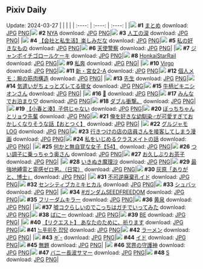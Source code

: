 ## Pixiv Daily
Update: 2024-03-27
|      |      |      |
| :----: | :----: | :----: |
|![](https://pixiv.microyu.workers.dev/c/240x480/img-master/img/2024/03/26/01/14/22/117224358_p0_master1200.jpg) **#1** [まとめ](https://www.pixiv.net/artworks/117224358) download: [JPG](https://pixiv.microyu.workers.dev/img-original/img/2024/03/26/01/14/22/117224358_p0.jpg) [PNG](https://pixiv.microyu.workers.dev/img-original/img/2024/03/26/01/14/22/117224358_p0.png)|![](https://pixiv.microyu.workers.dev/c/240x480/img-master/img/2024/03/25/01/47/34/117224136_p0_master1200.jpg) **#2** [NYA](https://www.pixiv.net/artworks/117224136) download: [JPG](https://pixiv.microyu.workers.dev/img-original/img/2024/03/25/01/47/34/117224136_p0.jpg) [PNG](https://pixiv.microyu.workers.dev/img-original/img/2024/03/25/01/47/34/117224136_p0.png)|![](https://pixiv.microyu.workers.dev/c/240x480/img-master/img/2024/03/25/20/10/51/117245436_p0_master1200.jpg) **#3** [人工の涙](https://www.pixiv.net/artworks/117245436) download: [JPG](https://pixiv.microyu.workers.dev/img-original/img/2024/03/25/20/10/51/117245436_p0.jpg) [PNG](https://pixiv.microyu.workers.dev/img-original/img/2024/03/25/20/10/51/117245436_p0.png)|
|![](https://pixiv.microyu.workers.dev/c/240x480/img-master/img/2024/03/26/12/00/11/117264422_p0_master1200.jpg) **#4** [【会社と私生活】楽しみだな](https://www.pixiv.net/artworks/117264422) download: [JPG](https://pixiv.microyu.workers.dev/img-original/img/2024/03/26/12/00/11/117264422_p0.jpg) [PNG](https://pixiv.microyu.workers.dev/img-original/img/2024/03/26/12/00/11/117264422_p0.png)|![](https://pixiv.microyu.workers.dev/c/240x480/img-master/img/2024/03/25/00/33/41/117225651_p0_master1200.jpg) **#5** [私の好きなもの](https://www.pixiv.net/artworks/117225651) download: [JPG](https://pixiv.microyu.workers.dev/img-original/img/2024/03/25/00/33/41/117225651_p0.jpg) [PNG](https://pixiv.microyu.workers.dev/img-original/img/2024/03/25/00/33/41/117225651_p0.png)|![](https://pixiv.microyu.workers.dev/c/240x480/img-master/img/2024/03/26/00/00/08/117253244_p0_master1200.jpg) **#6** [天使警察](https://www.pixiv.net/artworks/117253244) download: [JPG](https://pixiv.microyu.workers.dev/img-original/img/2024/03/26/00/00/08/117253244_p0.jpg) [PNG](https://pixiv.microyu.workers.dev/img-original/img/2024/03/26/00/00/08/117253244_p0.png)|
|![](https://pixiv.microyu.workers.dev/c/240x480/img-master/img/2024/03/25/21/18/07/117247566_p0_master1200.jpg) **#7** [ジャンボイチゴロールケーキ](https://www.pixiv.net/artworks/117247566) download: [JPG](https://pixiv.microyu.workers.dev/img-original/img/2024/03/25/21/18/07/117247566_p0.jpg) [PNG](https://pixiv.microyu.workers.dev/img-original/img/2024/03/25/21/18/07/117247566_p0.png)|![](https://pixiv.microyu.workers.dev/c/240x480/img-master/img/2024/03/25/18/40/40/117242975_p0_master1200.jpg) **#8** [HonkaiStarRail](https://www.pixiv.net/artworks/117242975) download: [JPG](https://pixiv.microyu.workers.dev/img-original/img/2024/03/25/18/40/40/117242975_p0.jpg) [PNG](https://pixiv.microyu.workers.dev/img-original/img/2024/03/25/18/40/40/117242975_p0.png)|![](https://pixiv.microyu.workers.dev/c/240x480/img-master/img/2024/03/25/00/42/16/117225907_p0_master1200.jpg) **#9** [私奔](https://www.pixiv.net/artworks/117225907) download: [JPG](https://pixiv.microyu.workers.dev/img-original/img/2024/03/25/00/42/16/117225907_p0.jpg) [PNG](https://pixiv.microyu.workers.dev/img-original/img/2024/03/25/00/42/16/117225907_p0.png)|
|![](https://pixiv.microyu.workers.dev/c/240x480/img-master/img/2024/03/25/13/01/28/117236667_p0_master1200.jpg) **#10** [Virgo](https://www.pixiv.net/artworks/117236667) download: [JPG](https://pixiv.microyu.workers.dev/img-original/img/2024/03/25/13/01/28/117236667_p0.jpg) [PNG](https://pixiv.microyu.workers.dev/img-original/img/2024/03/25/13/01/28/117236667_p0.png)|![](https://pixiv.microyu.workers.dev/c/240x480/img-master/img/2024/03/26/17/53/13/117270577_p0_master1200.jpg) **#11** [新・宮女2-A](https://www.pixiv.net/artworks/117270577) download: [JPG](https://pixiv.microyu.workers.dev/img-original/img/2024/03/26/17/53/13/117270577_p0.jpg) [PNG](https://pixiv.microyu.workers.dev/img-original/img/2024/03/26/17/53/13/117270577_p0.png)|![](https://pixiv.microyu.workers.dev/c/240x480/img-master/img/2024/03/26/06/00/09/117259625_p0_master1200.jpg) **#12** [個人メモ：腕の筋肉構造](https://www.pixiv.net/artworks/117259625) download: [JPG](https://pixiv.microyu.workers.dev/img-original/img/2024/03/26/06/00/09/117259625_p0.jpg) [PNG](https://pixiv.microyu.workers.dev/img-original/img/2024/03/26/06/00/09/117259625_p0.png)|
|![](https://pixiv.microyu.workers.dev/c/240x480/img-master/img/2024/03/25/16/49/44/117240004_p0_master1200.jpg) **#13** [先生](https://www.pixiv.net/artworks/117240004) download: [JPG](https://pixiv.microyu.workers.dev/img-original/img/2024/03/25/16/49/44/117240004_p0.jpg) [PNG](https://pixiv.microyu.workers.dev/img-original/img/2024/03/25/16/49/44/117240004_p0.png)|![](https://pixiv.microyu.workers.dev/c/240x480/img-master/img/2024/03/25/17/13/27/117241022_p0_master1200.jpg) **#14** [気遣いがちょっとズレてる彼女](https://www.pixiv.net/artworks/117241022) download: [JPG](https://pixiv.microyu.workers.dev/img-original/img/2024/03/25/17/13/27/117241022_p0.jpg) [PNG](https://pixiv.microyu.workers.dev/img-original/img/2024/03/25/17/13/27/117241022_p0.png)|![](https://pixiv.microyu.workers.dev/c/240x480/img-master/img/2024/03/25/00/08/03/117224708_p0_master1200.jpg) **#15** [牛柄ビキニシオンさん](https://www.pixiv.net/artworks/117224708) download: [JPG](https://pixiv.microyu.workers.dev/img-original/img/2024/03/25/00/08/03/117224708_p0.jpg) [PNG](https://pixiv.microyu.workers.dev/img-original/img/2024/03/25/00/08/03/117224708_p0.png)|
|![](https://pixiv.microyu.workers.dev/c/240x480/img-master/img/2024/03/26/00/00/23/117253311_p0_master1200.jpg) **#16** [🖤](https://www.pixiv.net/artworks/117253311) download: [JPG](https://pixiv.microyu.workers.dev/img-original/img/2024/03/26/00/00/23/117253311_p0.jpg) [PNG](https://pixiv.microyu.workers.dev/img-original/img/2024/03/26/00/00/23/117253311_p0.png)|![](https://pixiv.microyu.workers.dev/c/240x480/img-master/img/2024/03/25/01/09/12/117226733_p0_master1200.jpg) **#17** [みんなでお泊まり♡](https://www.pixiv.net/artworks/117226733) download: [JPG](https://pixiv.microyu.workers.dev/img-original/img/2024/03/25/01/09/12/117226733_p0.jpg) [PNG](https://pixiv.microyu.workers.dev/img-original/img/2024/03/25/01/09/12/117226733_p0.png)|![](https://pixiv.microyu.workers.dev/c/240x480/img-master/img/2024/03/25/04/58/49/117230305_p0_master1200.jpg) **#18** [ダブル衝撃。](https://www.pixiv.net/artworks/117230305) download: [JPG](https://pixiv.microyu.workers.dev/img-original/img/2024/03/25/04/58/49/117230305_p0.jpg) [PNG](https://pixiv.microyu.workers.dev/img-original/img/2024/03/25/04/58/49/117230305_p0.png)|
|![](https://pixiv.microyu.workers.dev/c/240x480/img-master/img/2024/03/25/15/28/20/117239003_p0_master1200.jpg) **#19** [【小春と湊】子供じゃない](https://www.pixiv.net/artworks/117239003) download: [JPG](https://pixiv.microyu.workers.dev/img-original/img/2024/03/25/15/28/20/117239003_p0.jpg) [PNG](https://pixiv.microyu.workers.dev/img-original/img/2024/03/25/15/28/20/117239003_p0.png)|![](https://pixiv.microyu.workers.dev/c/240x480/img-master/img/2024/03/25/00/00/41/117224115_p0_master1200.jpg) **#20** [ぼっちちゃんとリョウ先輩](https://www.pixiv.net/artworks/117224115) download: [JPG](https://pixiv.microyu.workers.dev/img-original/img/2024/03/25/00/00/41/117224115_p0.jpg) [PNG](https://pixiv.microyu.workers.dev/img-original/img/2024/03/25/00/00/41/117224115_p0.png)|![](https://pixiv.microyu.workers.dev/c/240x480/img-master/img/2024/03/26/12/00/27/117264453_p0_master1200.jpg) **#21** [俺を好きな幼馴染♂が可愛すぎておかしくなりそうな話【おとつく】](https://www.pixiv.net/artworks/117264453) download: [JPG](https://pixiv.microyu.workers.dev/img-original/img/2024/03/26/12/00/27/117264453_p0.jpg) [PNG](https://pixiv.microyu.workers.dev/img-original/img/2024/03/26/12/00/27/117264453_p0.png)|
|![](https://pixiv.microyu.workers.dev/c/240x480/img-master/img/2024/03/25/06/04/33/117230977_p0_master1200.jpg) **#22** [グルジャモLOG](https://www.pixiv.net/artworks/117230977) download: [JPG](https://pixiv.microyu.workers.dev/img-original/img/2024/03/25/06/04/33/117230977_p0.jpg) [PNG](https://pixiv.microyu.workers.dev/img-original/img/2024/03/25/06/04/33/117230977_p0.png)|![](https://pixiv.microyu.workers.dev/c/240x480/img-master/img/2024/03/26/00/41/06/117254877_p0_master1200.jpg) **#23** [行きつけの店の店員さんを接客してしまう漫画](https://www.pixiv.net/artworks/117254877) download: [JPG](https://pixiv.microyu.workers.dev/img-original/img/2024/03/26/00/41/06/117254877_p0.jpg) [PNG](https://pixiv.microyu.workers.dev/img-original/img/2024/03/26/00/41/06/117254877_p0.png)|![](https://pixiv.microyu.workers.dev/c/240x480/img-master/img/2024/03/25/17/26/19/117241288_p0_master1200.jpg) **#24** [私をいじめるクラスメイトの話](https://www.pixiv.net/artworks/117241288) download: [JPG](https://pixiv.microyu.workers.dev/img-original/img/2024/03/25/17/26/19/117241288_p0.jpg) [PNG](https://pixiv.microyu.workers.dev/img-original/img/2024/03/25/17/26/19/117241288_p0.png)|
|![](https://pixiv.microyu.workers.dev/c/240x480/img-master/img/2024/03/25/18/00/35/117242052_p0_master1200.jpg) **#25** [何かと無自覚な女子【54】](https://www.pixiv.net/artworks/117242052) download: [JPG](https://pixiv.microyu.workers.dev/img-original/img/2024/03/25/18/00/35/117242052_p0.jpg) [PNG](https://pixiv.microyu.workers.dev/img-original/img/2024/03/25/18/00/35/117242052_p0.png)|![](https://pixiv.microyu.workers.dev/c/240x480/img-master/img/2024/03/25/00/01/33/117224259_p0_master1200.jpg) **#26** [つい調子に乗っちゃう奥さん](https://www.pixiv.net/artworks/117224259) download: [JPG](https://pixiv.microyu.workers.dev/img-original/img/2024/03/25/00/01/33/117224259_p0.jpg) [PNG](https://pixiv.microyu.workers.dev/img-original/img/2024/03/25/00/01/33/117224259_p0.png)|![](https://pixiv.microyu.workers.dev/c/240x480/img-master/img/2024/03/25/20/35/50/117246174_p0_master1200.jpg) **#27** [お久しぶりお茶子](https://www.pixiv.net/artworks/117246174) download: [JPG](https://pixiv.microyu.workers.dev/img-original/img/2024/03/25/20/35/50/117246174_p0.jpg) [PNG](https://pixiv.microyu.workers.dev/img-original/img/2024/03/25/20/35/50/117246174_p0.png)|
|![](https://pixiv.microyu.workers.dev/c/240x480/img-master/img/2024/03/25/03/35/22/117229413_p0_master1200.jpg) **#28** [いきぬき魔理沙](https://www.pixiv.net/artworks/117229413) download: [JPG](https://pixiv.microyu.workers.dev/img-original/img/2024/03/25/03/35/22/117229413_p0.jpg) [PNG](https://pixiv.microyu.workers.dev/img-original/img/2024/03/25/03/35/22/117229413_p0.png)|![](https://pixiv.microyu.workers.dev/c/240x480/img-master/img/2024/03/25/14/30/04/117238075_p0_master1200.jpg) **#29** [最強地縛霊と霊感ゼロ男。（日常）](https://www.pixiv.net/artworks/117238075) download: [JPG](https://pixiv.microyu.workers.dev/img-original/img/2024/03/25/14/30/04/117238075_p0.jpg) [PNG](https://pixiv.microyu.workers.dev/img-original/img/2024/03/25/14/30/04/117238075_p0.png)|![](https://pixiv.microyu.workers.dev/c/240x480/img-master/img/2024/03/25/15/28/15/117239001_p0_master1200.jpg) **#30** [灰原「ありがと、博士」](https://www.pixiv.net/artworks/117239001) download: [JPG](https://pixiv.microyu.workers.dev/img-original/img/2024/03/25/15/28/15/117239001_p0.jpg) [PNG](https://pixiv.microyu.workers.dev/img-original/img/2024/03/25/15/28/15/117239001_p0.png)|
|![](https://pixiv.microyu.workers.dev/c/240x480/img-master/img/2024/03/25/18/36/25/117242881_p0_master1200.jpg) **#31** [不可逆廃棄孔イド](https://www.pixiv.net/artworks/117242881) download: [JPG](https://pixiv.microyu.workers.dev/img-original/img/2024/03/25/18/36/25/117242881_p0.jpg) [PNG](https://pixiv.microyu.workers.dev/img-original/img/2024/03/25/18/36/25/117242881_p0.png)|![](https://pixiv.microyu.workers.dev/c/240x480/img-master/img/2024/03/26/09/59/02/117262690_p0_master1200.jpg) **#32** [センシティブカミキヒカル](https://www.pixiv.net/artworks/117262690) download: [JPG](https://pixiv.microyu.workers.dev/img-original/img/2024/03/26/09/59/02/117262690_p0.jpg) [PNG](https://pixiv.microyu.workers.dev/img-original/img/2024/03/26/09/59/02/117262690_p0.png)|![](https://pixiv.microyu.workers.dev/c/240x480/img-master/img/2024/03/25/00/23/14/117225283_p0_master1200.jpg) **#33** [シュバッ](https://www.pixiv.net/artworks/117225283) download: [JPG](https://pixiv.microyu.workers.dev/img-original/img/2024/03/25/00/23/14/117225283_p0.jpg) [PNG](https://pixiv.microyu.workers.dev/img-original/img/2024/03/25/00/23/14/117225283_p0.png)|
|![](https://pixiv.microyu.workers.dev/c/240x480/img-master/img/2024/03/25/23/44/46/117252703_p0_master1200.jpg) **#34** [#ガンダムSEEDFREEDOM](https://www.pixiv.net/artworks/117252703) download: [JPG](https://pixiv.microyu.workers.dev/img-original/img/2024/03/25/23/44/46/117252703_p0.jpg) [PNG](https://pixiv.microyu.workers.dev/img-original/img/2024/03/25/23/44/46/117252703_p0.png)|![](https://pixiv.microyu.workers.dev/c/240x480/img-master/img/2024/03/25/22/42/39/117250471_p0_master1200.jpg) **#35** [フリーダムキラー](https://www.pixiv.net/artworks/117250471) download: [JPG](https://pixiv.microyu.workers.dev/img-original/img/2024/03/25/22/42/39/117250471_p0.jpg) [PNG](https://pixiv.microyu.workers.dev/img-original/img/2024/03/25/22/42/39/117250471_p0.png)|![](https://pixiv.microyu.workers.dev/c/240x480/img-master/img/2024/03/25/10/00/01/117233906_p0_master1200.jpg) **#36** [黄泉](https://www.pixiv.net/artworks/117233906) download: [JPG](https://pixiv.microyu.workers.dev/img-original/img/2024/03/25/10/00/01/117233906_p0.jpg) [PNG](https://pixiv.microyu.workers.dev/img-original/img/2024/03/25/10/00/01/117233906_p0.png)|
|![](https://pixiv.microyu.workers.dev/c/240x480/img-master/img/2024/03/25/00/16/57/117225063_p0_master1200.jpg) **#37** [噓コクらしいのでこっちはガチでいってみた](https://www.pixiv.net/artworks/117225063) download: [JPG](https://pixiv.microyu.workers.dev/img-original/img/2024/03/25/00/16/57/117225063_p0.jpg) [PNG](https://pixiv.microyu.workers.dev/img-original/img/2024/03/25/00/16/57/117225063_p0.png)|![](https://pixiv.microyu.workers.dev/c/240x480/img-master/img/2024/03/25/17/52/30/117241782_p0_master1200.jpg) **#38** [ばにー](https://www.pixiv.net/artworks/117241782) download: [JPG](https://pixiv.microyu.workers.dev/img-original/img/2024/03/25/17/52/30/117241782_p0.jpg) [PNG](https://pixiv.microyu.workers.dev/img-original/img/2024/03/25/17/52/30/117241782_p0.png)|![](https://pixiv.microyu.workers.dev/c/240x480/img-master/img/2024/03/26/01/15/21/117255872_p0_master1200.jpg) **#39** [BE](https://www.pixiv.net/artworks/117255872) download: [JPG](https://pixiv.microyu.workers.dev/img-original/img/2024/03/26/01/15/21/117255872_p0.jpg) [PNG](https://pixiv.microyu.workers.dev/img-original/img/2024/03/26/01/15/21/117255872_p0.png)|
|![](https://pixiv.microyu.workers.dev/c/240x480/img-master/img/2024/03/25/00/39/00/117225818_p0_master1200.jpg) **#40** [【リクエスト】 あなたのために、祈ります](https://www.pixiv.net/artworks/117225818) download: [JPG](https://pixiv.microyu.workers.dev/img-original/img/2024/03/25/00/39/00/117225818_p0.jpg) [PNG](https://pixiv.microyu.workers.dev/img-original/img/2024/03/25/00/39/00/117225818_p0.png)|![](https://pixiv.microyu.workers.dev/c/240x480/img-master/img/2024/03/25/08/42/25/117232928_p0_master1200.jpg) **#41** [느푸위주 잡탕](https://www.pixiv.net/artworks/117232928) download: [JPG](https://pixiv.microyu.workers.dev/img-original/img/2024/03/25/08/42/25/117232928_p0.jpg) [PNG](https://pixiv.microyu.workers.dev/img-original/img/2024/03/25/08/42/25/117232928_p0.png)|![](https://pixiv.microyu.workers.dev/c/240x480/img-master/img/2024/03/25/19/20/38/117244006_p0_master1200.jpg) **#42** [ラーメン](https://www.pixiv.net/artworks/117244006) download: [JPG](https://pixiv.microyu.workers.dev/img-original/img/2024/03/25/19/20/38/117244006_p0.jpg) [PNG](https://pixiv.microyu.workers.dev/img-original/img/2024/03/25/19/20/38/117244006_p0.png)|
|![](https://pixiv.microyu.workers.dev/c/240x480/img-master/img/2024/03/26/22/54/25/117279519_p0_master1200.jpg) **#43** [𖤐 ̖́-](https://www.pixiv.net/artworks/117279519) download: [JPG](https://pixiv.microyu.workers.dev/img-original/img/2024/03/26/22/54/25/117279519_p0.jpg) [PNG](https://pixiv.microyu.workers.dev/img-original/img/2024/03/26/22/54/25/117279519_p0.png)|![](https://pixiv.microyu.workers.dev/c/240x480/img-master/img/2024/03/26/00/21/39/117254297_p0_master1200.jpg) **#44** [イド](https://www.pixiv.net/artworks/117254297) download: [JPG](https://pixiv.microyu.workers.dev/img-original/img/2024/03/26/00/21/39/117254297_p0.jpg) [PNG](https://pixiv.microyu.workers.dev/img-original/img/2024/03/26/00/21/39/117254297_p0.png)|![](https://pixiv.microyu.workers.dev/c/240x480/img-master/img/2024/03/26/00/00/27/117253332_p0_master1200.jpg) **#45** [無題](https://www.pixiv.net/artworks/117253332) download: [JPG](https://pixiv.microyu.workers.dev/img-original/img/2024/03/26/00/00/27/117253332_p0.jpg) [PNG](https://pixiv.microyu.workers.dev/img-original/img/2024/03/26/00/00/27/117253332_p0.png)|
|![](https://pixiv.microyu.workers.dev/c/240x480/img-master/img/2024/03/26/20/48/56/117275387_p0_master1200.jpg) **#46** [冥界の守護神](https://www.pixiv.net/artworks/117275387) download: [JPG](https://pixiv.microyu.workers.dev/img-original/img/2024/03/26/20/48/56/117275387_p0.jpg) [PNG](https://pixiv.microyu.workers.dev/img-original/img/2024/03/26/20/48/56/117275387_p0.png)|![](https://pixiv.microyu.workers.dev/c/240x480/img-master/img/2024/03/25/05/00/04/117230321_p0_master1200.jpg) **#47** [バニー長波サマー](https://www.pixiv.net/artworks/117230321) download: [JPG](https://pixiv.microyu.workers.dev/img-original/img/2024/03/25/05/00/04/117230321_p0.jpg) [PNG](https://pixiv.microyu.workers.dev/img-original/img/2024/03/25/05/00/04/117230321_p0.png)|![](https://pixiv.microyu.workers.dev/c/240x480/img-master/img/2024/03/25/14/09/04/117237758_p0_master1200.jpg) **#48** [S](https://www.pixiv.net/artworks/117237758) download: [JPG](https://pixiv.microyu.workers.dev/img-original/img/2024/03/25/14/09/04/117237758_p0.jpg) [PNG](https://pixiv.microyu.workers.dev/img-original/img/2024/03/25/14/09/04/117237758_p0.png)|
